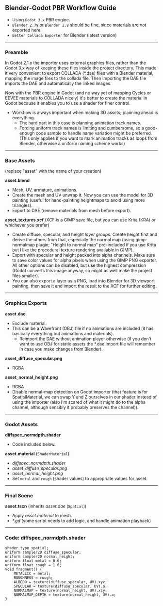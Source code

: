 ## Blender-Godot PBR Workflow Guide

- Using `Godot 3.x` PBR engine.
- `Blender 2.79` or `Blender 2.8` should be fine, since materials are not exported here.
- `Better Collada Exporter` for Blender (latest version)

***

### Preamble

In Godot 2.1.x the importer uses external graphics files, rather than the Godot 3.x way of keeping these files inside the project directory.
This made it very convenient to export COLLADA (\*.dae) files with a Blender material, mapping the image files to the collada file.
Then importing the DAE file imports the DAE and automatically the linked images.

Now with the PBR engine in Godot (and no way yet of mapping Cycles or EEVEE materials to COLLADA nicely) it's better to create the material in Godot because it enables you to use a shader for finer control.

- Workflow is always important when making 3D assets; planning ahead is everything.
  - The hard part in this case is planning animation track names.
  - Forcing uniform track names is limiting and cumbersome, so a good-enough code sample to handle name variation might be preferred. (This only applies if you want to mark animation tracks as loops from Blender, otherwise a uniform naming scheme works)

***

### Base Assets

(replace "asset" with the name of your creation)

**asset.blend**
- Mesh, UV, armature, animations.
- Create the mesh and UV unwrap it. Now you can use the model for 3D painting (useful for hand-painting heightmaps to avoid using more triangles).
- Export to DAE (remove materials from mesh before export).

**asset_textures.xcf** (XCF is a GIMP save file, but you can use Krita (KRA) or whichever you prefer)
- Create diffuse, specular, and height *layer groups*. Create height first and derive the others from that, especially the normal map (using gimp-normalmap plugin; "Height to normal map" pre-included if you use Krita but I like the procedural texture rendering available in GIMP).
- Export with specular and height packed into alpha channels. Make sure to save color values for alpha pixels when using the GIMP PNG exporter. All other options can be disabled, but use the highest compression (Godot converts this image anyway, so might as well make the project files smaller).
- You can also export a layer as a PNG, load into Blender for 3D viewport painting, then save it and import the result to the XCF for further editing.

***

### Graphics Exports

**asset.dae**
- Exclude material.
- This can be a Wavefront (OBJ) file if no animations are included (it has basically everything but animations and materials).
  - Reimport the DAE without animation player otherwise (if you don't want to use OBJ for static assets the \*.dae.import file will remember in case you make changes from Blender).

**asset_diffuse_specular.png**
- RGBA

**asset_normal_height.png**
- RGBA
- Disable normal-map detection on Godot importer (that feature is for SpatialMaterial, we can swap Y and Z ourselves in our shader instead of using the importer (also I'm scared of what it might do to the alpha channel, although sensibly it probably preserves the channel)).

***

### Godot Assets

**diffspec_normdpth.shader**
- Code included below.

**asset.material** (`ShaderMaterial`)
- *diffspec_normdpth.shader*
- *asset\_diffuse_specular.png*
- *asset\_normal_height.png*
- Set `metal` and `rough` (shader values) to appropriate values for asset.

***

### Final Scene

**asset.tscn** (inherits *asset.dae* (`Spatial`))
- Apply *asset.material* to mesh.
- *\*.gd* (some script needs to add logic, and handle animation playback)

***

### Code: diffspec_normdpth.shader
```
shader_type spatial;
uniform sampler2D diffuse_specular;
uniform sampler2D normal_height;
uniform float metal = 0.0;
uniform float rough = 1.0;
void fragment() {
	METALLIC = metal;
	ROUGHNESS = rough;
	ALBEDO = texture(diffuse_specular, UV).xyz;
	SPECULAR = texture(diffuse_specular, UV).a;
	NORMALMAP = texture(normal_height, UV).xzy;
	NORMALMAP_DEPTH = texture(normal_height, UV).a;
}
```

